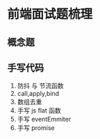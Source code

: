 # 前端面试题梳理

## 概念题


## 手写代码

1. 防抖 与 节流函数
2. call,apply,bind
3. 数组去重
4. 手写 js flat 函数
5. 手写 eventEmmiter
6. 手写 promise
